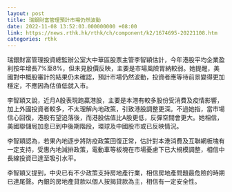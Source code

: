 ```yaml
---
layout: post
title: 瑞銀財富管理預計市場仍然波動
date: 2022-11-08 13:52:03.000000000 +08:00
link: https://news.rthk.hk/rthk/ch/component/k2/1674695-20221108.htm
categories: rthk
---
```


瑞銀財富管理投資總監辦公室大中華區股票主管李智穎估計，今年港股平均企業盈利按年增長7%至8%，但未見股價反映，主要是市場風險胃納較弱。她提醒，美國對中概股審計的結果仍未確認，預計市場仍然波動，投資者應等待前景變得更加穩定，不應因為估值低就入市。

李智穎又說，近月A股表現跑贏港股，主要是本港有較多股份受消費及疫情影響，加上外國投資者較多，不太理解內地政策，引致港股調整更深。不過她指，當市場信心回復，港股有望追落後，而港股估值比A股更低，反彈空間會更大。她相信，美國聯儲局加息已到中後期階段，環球及中國股市或已反映情況。

李智穎認為，若果內地逐步將防疫政策回復正常，估計對本港消費及互聯網板塊有一定支持，受惠內地減排政策，電動車等板塊在市場憂慮下已大規模調整，相信中長線投資已達至吸引水平。

李智穎又提到，中央已有不少政策支持房地產行業，相信房地產問題最危險的時期已達尾聲。內銀的房地產貸款以個人按揭貸款為主，相信有一定安全性。
